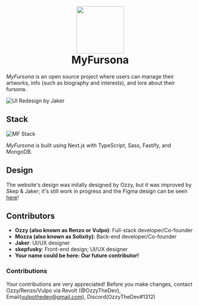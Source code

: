 <h1 align="center">
  <img src="https://user-images.githubusercontent.com/94678583/178055907-c0318ec0-ea39-4c0c-b8fe-ec010b778764.png" width="127" />
  <br>
  <span>MyFursona</span>
</h1>

_MyFursona_ is an open source project where users can manage their artworks, info (such as biography and interests), and lore about their fursona.

![UI Redesign by Jaker](https://user-images.githubusercontent.com/86149507/160653487-3b7b162a-8f1d-4d1e-8ddf-bd4eeec04189.png)

## Stack

![MF Stack](https://skillicons.dev/icons?i=nextjs,ts,sass,mongodb,fastify)

_MyFursona_ is built using Next.js with TypeScript, Sass, Fastify, and MongoDB.

## Design

The website's design was initally designed by Ozzy, but it was improved by Skep & Jaker;
it's still work in progress and the Figma design can be seen [here][figma]!

## Contributors

- **Ozzy (also known as Renzo or Vulpo)**: Full-stack developer/Co-founder
- **Mozza (also known as Solixity)**: Back-end developer/Co-founder
- **Jaker**: UI/UX designer
- **skepfusky**: Front-end design; UI/UX designer
- **Your name could be here: Our future contributor!**

### Contributions

Your contributions are very appreciated! Before you make changes, contact Ozzy/Renzo/Vulpo via Revolt (@OzzyTheDev), Email(vulpothedev@gmail.com), Discord(OzzyTheDev#1312)

[figma]: https://www.figma.com/file/3dd2FKkSSNCbPBYwhOLhTo/MyFursona?node-id=0%3A1
